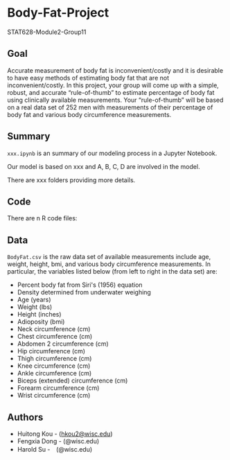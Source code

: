 # Body-Fat-Project
STAT628-Module2-Group11
## Goal
Accurate measurement of body fat is inconvenient/costly and it is desirable to have easy methods of estimating body fat that are not inconvenient/costly. In this project, your group will come up with a simple, robust, and accurate “rule-of-thumb” to estimate percentage of body fat using clinically available measurements. Your “rule-of-thumb” will be based on a real data set of 252 men with measurements of their percentage of body fat and various body circumference measurements.

## Summary
`xxx.ipynb` is an summary of our modeling process in a Jupyter Notebook.

Our model is based on xxx and A, B, C, D are involved in the model.

There are xxx folders providing more details.

## Code
There are n R code files:

## Data
`BodyFat.csv` is the raw data set of available measurements include age, weight, height, bmi, and various body circumference measurements. In particular, the variables listed below (from left to right in the data set) are:

- Percent body fat from Siri's (1956) equation
- Density determined from underwater weighing
- Age (years)
- Weight (lbs)
- Height (inches)
- Adioposity (bmi)
- Neck circumference (cm)
- Chest circumference (cm)
- Abdomen 2 circumference (cm)
- Hip circumference (cm)
- Thigh circumference (cm)
- Knee circumference (cm)
- Ankle circumference (cm)
- Biceps (extended) circumference (cm)
- Forearm circumference (cm)
- Wrist circumference (cm)


## Authors
- Huitong Kou - (hkou2@wisc.edu)
- Fengxia Dong - (@wisc.edu)
- Harold Su -　(@wisc.edu)